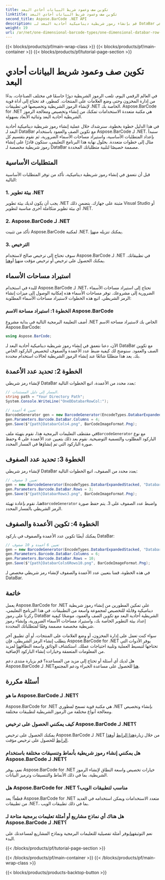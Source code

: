 ```yaml
---
title: تكوين صف وعمود شريط البيانات أحادي البعد
linktitle: تكوين صف وعمود شريط البيانات أحادي البعد
second_title: Aspose.BarCode .NET API
description: قم بإنشاء رموز شريطية ديناميكية أحادية البعد لـ DataBar مع تكوين الصفوف والأعمدة في .NET باستخدام Aspose.BarCode لـ .NET. أصبح التخصيص سهلاً!
weight: 19
url: /ar/net/one-dimensional-barcode-types/one-dimensional-databar-row-column-configuration/
---
```


{{< blocks/products/pf/main-wrap-class >}}
{{< blocks/products/pf/main-container >}}
{{< blocks/products/pf/tutorial-page-section >}}

# تكوين صف وعمود شريط البيانات أحادي البعد


في العالم الرقمي اليوم، تلعب الرموز الشريطية دورًا حاسمًا في مختلف الصناعات، بدءًا من إدارة المخزون وحتى وضع العلامات على المنتجات. كمطور، قد تحتاج إلى أداة قوية لإنشاء الرموز الشريطية وتخصيصها في تطبيقات .NET الخاصة بك. Aspose.BarCode for .NET هي مكتبة متعددة الاستخدامات تمكنك من إنشاء وتخصيص ومعالجة الرموز الشريطية أحادية البعد وثنائية الأبعاد بسهولة.

في هذا الدليل خطوة بخطوة، سنرشدك خلال عملية إنشاء رموز شريطية ديناميكية أحادية البعد لـ DataBar مع تكوين الصف والعمود باستخدام Aspose.BarCode لـ .NET. سنبدأ بإعداد المتطلبات الأساسية، واستيراد مساحات الأسماء الضرورية، ثم نقوم بتقسيم كل مثال إلى خطوات متعددة. بحلول نهاية هذا البرنامج التعليمي، ستكون قادرًا على إنشاء رموز شريطية مخصصة لـ DataBar مصممة خصيصًا لتلبية متطلباتك المحددة.

## المتطلبات الأساسية

قبل أن نتعمق في إنشاء رموز شريطية ديناميكية، تأكد من توفر المتطلبات الأساسية التالية:

### 1. بيئة تطوير .NET

يجب أن يكون لديك بيئة تطوير .NET مثبتة على جهازك. يتضمن ذلك Visual Studio أو أي بيئة تطوير متكاملة أخرى مناسبة لتطوير .NET.

### 2. Aspose.BarCode لـ .NET

 تأكد من تثبيت Aspose.BarCode لمكتبة .NET. يمكنك تنزيله من[هنا](https://releases.aspose.com/barcode/net/).

### 3. الترخيص

 سوف تحتاج إلى ترخيص صالح لاستخدام Aspose.BarCode لـ .NET في تطبيقاتك. يمكنك الحصول على ترخيص أو ترخيص مؤقت من[هنا](https://purchase.aspose.com/buy) أو[هنا](https://purchase.aspose.com/temporary-license/).

## استيراد مساحات الأسماء

للبدء في استخدام Aspose.BarCode لـ .NET، تحتاج إلى استيراد مساحات الأسماء الضرورية إلى مشروعك. توفر مساحات الأسماء هذه إمكانية الوصول إلى ميزات إنشاء الرمز الشريطي. اتبع هذه الخطوات لاستيراد مساحات الأسماء المطلوبة:

### الخطوة 1: استيراد مساحة الاسم Aspose.BarCode

أضف التعليمة البرمجية التالية في بداية مشروع .NET الخاص بك لاستيراد مساحة الاسم Aspose.BarCode:

```csharp
using Aspose.BarCode;
```

الآن، دعنا نتعمق في إنشاء رموز شريطية ديناميكية أحادية البعد لـ DataBar مع تكوين الصف والعمود. سنوضح لك كيفية ضبط عدد الأعمدة والصفوف لتخصيص الباركود الخاص بك. يعد هذا متطلبًا شائعًا عند إنشاء الرموز الشريطية لحالات استخدام محددة.

## الخطوة 2: تحديد عدد الأعمدة

لإنشاء رمز شريطي DataBar بعدد محدد من الأعمدة، اتبع الخطوات التالية:

```csharp
// المسار إلى دليل المستندات.
string path = "Your Directory Path";
System.Console.WriteLine("OneDDatabarRowCol:");

// تعيين 4 أعمدة
BarcodeGenerator gen = new BarcodeGenerator(EncodeTypes.DatabarExpandedStacked, "Databar Expanded Stacked long");
gen.Parameters.Barcode.DataBar.Columns = 4;
gen.Save($"{path}DatabarCols4.png", BarCodeImageFormat.Png);
```

 في مقتطف التعليمات البرمجية هذا، نقوم بتهيئة ملف`BarcodeGenerator` مع نوع الباركود المطلوب والتسمية التوضيحية. نقوم بعد ذلك بتعيين عدد الأعمدة على 4 وحفظ صورة الباركود التي تم إنشاؤها في المسار المحدد.

## الخطوة 3: تحديد عدد الصفوف

لإنشاء رمز شريطي DataBar بعدد محدد من الصفوف، اتبع الخطوات التالية:

```csharp
// تعيين 3 صفوف
gen = new BarcodeGenerator(EncodeTypes.DatabarExpandedStacked, "Databar Expanded Stacked long");
gen.Parameters.Barcode.DataBar.Rows = 3;
gen.Save($"{path}DatabarRows3.png", BarCodeImageFormat.Png);
```

 هنا، نقوم بإعادة تهيئة`BarcodeGenerator` واضبط عدد الصفوف على 3. يتم حفظ صورة الرمز الشريطي بالمسار المحدد.

## الخطوة 4: تكوين الأعمدة والصفوف

يمكنك أيضًا تكوين عدد الأعمدة والصفوف في باركود DataBar:

```csharp
// تعيين 6 أعمدة و 10 صفوف
gen = new BarcodeGenerator(EncodeTypes.DatabarExpandedStacked, "Databar Expanded Stacked long");
gen.Parameters.Barcode.DataBar.Columns = 6;
gen.Parameters.Barcode.DataBar.Rows = 10;
gen.Save($"{path}DatabarCols6Rows10.png", BarCodeImageFormat.Png);
```

في هذه الخطوة، قمنا بتعيين عدد الأعمدة والصفوف لإنشاء رمز شريطي مخصص لـ DataBar.

## خاتمة

يعمل Aspose.BarCode for .NET على تمكين المطورين من إنشاء رموز شريطية ديناميكية وقابلة للتخصيص لمجموعة واسعة من التطبيقات. في هذا البرنامج التعليمي، ركزنا على رموز DataBar الشريطية أحادية البعد مع تكوين الصف والعمود، موضحًا كيفية إعداد بيئة التطوير الخاصة بك، واستيراد مساحات الأسماء الضرورية، وإنشاء رموز شريطية مخصصة مصممة وفقًا لمتطلباتك المحددة.

 سواء كنت تعمل على إدارة المخزون، أو وضع العلامات على المنتجات، أو أي تطبيق آخر يتطلب إنشاء الرمز الشريطي، فإن Aspose.BarCode for .NET يوفر الأدوات التي تحتاجها لتبسيط العملية وتلبية احتياجات عملك. استكشاف الوثائق واسعة النطاق[هنا](https://reference.aspose.com/barcode/net/) لمزيد من المعلومات المتعمقة وخيارات إنشاء الباركود الإضافية.

هل لديك أي أسئلة أو تحتاج إلى مزيد من المساعدة؟ قم بزيارة منتدى دعم Aspose.BarCode لـ .NET[هنا](https://forum.aspose.com/c/barcode/13) للحصول على مساعدة الخبراء ودعم المجتمع.

## أسئلة مكررة

### ما هو Aspose.BarCode لـ .NET؟
Aspose.BarCode for .NET هي مكتبة قوية تسمح لمطوري .NET بإنشاء وتخصيص ومعالجة أنواع مختلفة من الرموز الشريطية لتطبيقات مختلفة.

### كيف يمكنني الحصول على ترخيص Aspose.BarCode لـ .NET؟
 يمكنك الحصول على ترخيص Aspose.BarCode لـ .NET من خلال زيارة[هذا الرابط](https://purchase.aspose.com/buy) أو[هذا الرابط](https://purchase.aspose.com/temporary-license/) للحصول على ترخيص مؤقت.

### هل يمكنني إنشاء رموز شريطية بأنماط وتنسيقات مختلفة باستخدام Aspose.BarCode لـ .NET؟
نعم، يوفر Aspose.BarCode for .NET خيارات تخصيص واسعة النطاق لإنشاء الرموز الشريطية، بما في ذلك الأنماط والتنسيقات وترميز البيانات.

### هل Aspose.BarCode for .NET مناسب لتطبيقات الويب؟
قطعاً! يعد Aspose.BarCode for .NET متعدد الاستخدامات ويمكن استخدامه في العديد من تطبيقات .NET، بما في ذلك تطبيقات الويب.

### هل هناك أي نماذج مشاريع أو أمثلة تعليمات برمجية متاحة لـ Aspose.BarCode لـ .NET؟
 نعم التوثيق[هنا](https://reference.aspose.com/barcode/net/)يوفر أمثلة تفصيلية للتعليمات البرمجية ونماذج المشاريع لمساعدتك على البدء.



{{< /blocks/products/pf/tutorial-page-section >}}

{{< /blocks/products/pf/main-container >}}
{{< /blocks/products/pf/main-wrap-class >}}

{{< blocks/products/products-backtop-button >}}
